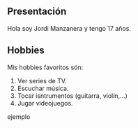 

## Presentación

Hola soy Jordi Manzanera y tengo 17 años.

## Hobbies

Mis hobbies favoritos són:

1. Ver series de TV.
2. Escuchar música.
3. Tocar isntrumentos (guitarra, violín,...)
4. Jugar videojuegos.

ejemplo
